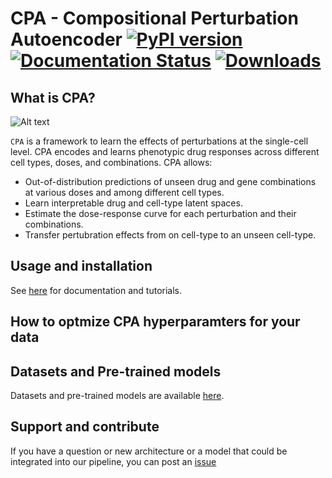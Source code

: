 #  CPA - Compositional Perturbation Autoencoder [![PyPI version](https://badge.fury.io/py/cpa-tools.svg)](https://badge.fury.io/py/cpa-tools) [![Documentation Status](https://readthedocs.org/projects/cpa-tools/badge/?version=latest)](https://cpa-tools.readthedocs.io/en/latest/?badge=latest) [![Downloads](https://static.pepy.tech/badge/cpa-tools)](https://pepy.tech/project/cpa-tools)

## What is CPA?

![Alt text](https://user-images.githubusercontent.com/33202701/156530222-c61e5982-d063-461c-b66e-c4591d2d0de4.png?raw=true "Title")

`CPA` is a framework to learn the effects of perturbations at the single-cell level. CPA encodes and learns phenotypic drug responses across different cell types, doses, and combinations. CPA allows:

* Out-of-distribution predictions of unseen drug and gene combinations at various doses and among different cell types.
* Learn interpretable drug and cell-type latent spaces.
* Estimate the dose-response curve for each perturbation and their combinations.
* Transfer pertubration effects from on cell-type to an unseen cell-type.


Usage and installation
-------------------------------
See [here](https://cpa-tools.readthedocs.io/en/latest/index.html) for documentation and tutorials.


How to optmize CPA hyperparamters for your data
-------------------------------


Datasets and Pre-trained models
-------------------------------
Datasets and pre-trained models are available [here](https://drive.google.com/drive/folders/1yFB0gBr72_KLLp1asojxTgTqgz6cwpju?usp=drive_link).


Support and contribute
-------------------------------
If you have a question or new architecture or a model that could be integrated into our pipeline, you can
post an [issue](https://github.com/theislab/cpa/issues/new)
